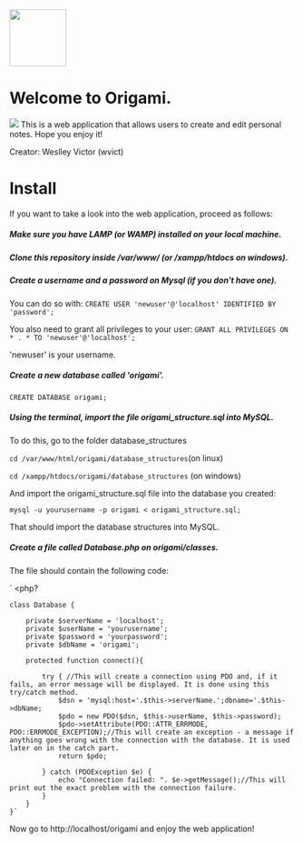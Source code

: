 
<img src="https://image.flaticon.com/icons/svg/1902/1902455.svg" width="100px">

# Welcome to Origami.
<img src="https://i.ibb.co/BsVHQtg/Captura-de-tela-de-2019-07-12-11-23-46.png">
This is a web application that allows users to create and edit personal notes. Hope you enjoy it!

Creator: Weslley Victor (wvict)

# Install
If you want to take a look into the web application, proceed as follows:

##### Make sure you have LAMP (or WAMP) installed on your local machine.
##### Clone this repository inside /var/www/ (or /xampp/htdocs on windows).
##### Create a username and a password on Mysql (if you don't have one).

You can do so with: 
`CREATE USER 'newuser'@'localhost' IDENTIFIED BY 'password';`


You also need to grant all privileges to your user:
`GRANT ALL PRIVILEGES ON * . * TO 'newuser'@'localhost';`

'newuser' is your username.

##### Create a new database called 'origami'.

`CREATE DATABASE origami;`

##### Using the terminal, import the file origami_structure.sql into MySQL.
To do this, go to the folder database_structures

`cd /var/www/html/origami/database_structures`(on linux)

`cd /xampp/htdocs/origami/database_structures` (on windows)

And import the origami_structure.sql file into the database you created:

`mysql -u yourusername -p origami < origami_structure.sql;`

That should import the database structures into MySQL.

##### Create a file called Database.php on origami/classes.
The file should contain the following code:

` <php?

	class Database {

		private $serverName = 'localhost';
		private $userName = 'yourusername';
		private $password = 'yourpassword';
		private $dbName = 'origami';

		protected function connect(){

			try { //This will create a connection using PDO and, if it fails, an error message will be displayed. It is done using this try/catch method.
				$dsn = 'mysql:host='.$this->serverName.';dbname='.$this->dbName;
				$pdo = new PDO($dsn, $this->userName, $this->password);
				$pdo->setAttribute(PDO::ATTR_ERRMODE, PDO::ERRMODE_EXCEPTION);//This will create an exception - a message if anything goes wrong with the connection with the database. It is used later on in the catch part. 
				return $pdo;
				
			} catch (PDOException $e) {
				echo "Connection failed: ". $e->getMessage();//This will print out the exact problem with the connection failure.
			}
		}
	}` 
  
Now go to http://localhost/origami and enjoy the web application!


